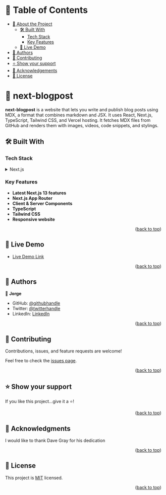 <a name="readme-top"></a>

# 📗 Table of Contents

- [📖 About the Project](#about-project)
  - [🛠 Built With](#built-with)
    - [Tech Stack](#tech-stack)
    - [Key Features](#key-features)
  - [🚀 Live Demo](#live-demo)
- [👥 Authors](#authors)
- [🤝 Contributing](#contributing)
- [⭐️ Show your support](#support)
- [🙏 Acknowledgements](#acknowledgements)
- [📝 License](#license)


# 📖 next-blogpost <a name="about-project"></a>

**next-blogpost** is a website that lets you write and publish blog posts using MDX, a format that combines markdown and JSX. It uses React, Next.js, TypeScript, Tailwind CSS, and Vercel hosting. It fetches MDX files from GitHub and renders them with images, videos, code snippets, and stylings.

## 🛠 Built With <a name="built-with"></a>

### Tech Stack <a name="tech-stack"></a>

<details>
  <summary>Next.js</summary>
  <ul>
    <li><a href="https://nextjs.org/">Next.js</a></li>
  </ul>
</details>

### Key Features <a name="key-features"></a>

- **Latest Next.js 13 features**
- **Next.js App Router**
- **Client & Server Components**
- **TypeScript**
- **Tailwind CSS**
- **Responsive website**

<p align="right">(<a href="#readme-top">back to top</a>)</p>


## 🚀 Live Demo <a name="live-demo"></a>


- [Live Demo Link](https://jorgegoco-blogposts.vercel.app/)

<p align="right">(<a href="#readme-top">back to top</a>)</p>


## 👥 Authors <a name="authors"></a>


👤 **Jorge**

- GitHub: [@githubhandle](https://github.com/jorgegoco)
- Twitter: [@twitterhandle](https://twitter.com/JorgeGo78017548)
- LinkedIn: [LinkedIn](https://www.linkedin.com/in/jorgegoco/)

<p align="right">(<a href="#readme-top">back to top</a>)</p>


## 🤝 Contributing <a name="contributing"></a>

Contributions, issues, and feature requests are welcome!

Feel free to check the [issues page](https://github.com/jorgegoco/next-blogpost/issues).

<p align="right">(<a href="#readme-top">back to top</a>)</p>


## ⭐️ Show your support <a name="support"></a>


If you like this project...give it a ⭐️!

<p align="right">(<a href="#readme-top">back to top</a>)</p>


## 🙏 Acknowledgments <a name="acknowledgements"></a>


I would like to thank Dave Gray for his dedication

<p align="right">(<a href="#readme-top">back to top</a>)</p>


## 📝 License <a name="license"></a>

This project is [MIT](./MIT.md) licensed.

<p align="right">(<a href="#readme-top">back to top</a>)</p>